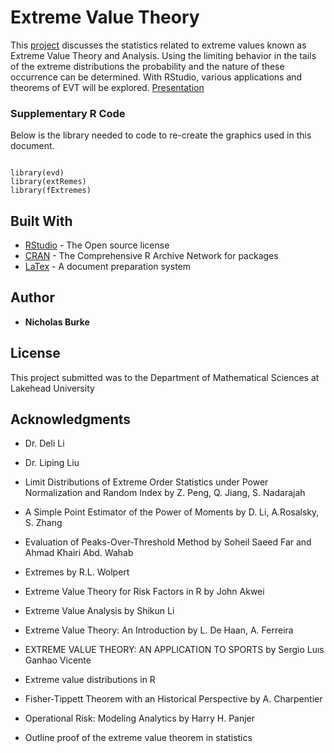 # Extreme Value Theory

This [project](https://github.com/nbizzle23/EVT/blob/master/ExtremeValueTheoryProject.pdf) discusses the statistics related to extreme values known as Extreme Value Theory and Analysis. Using the limiting behavior in the tails of the extreme distributions the probability and the nature of these occurrence can be determined. With RStudio, various applications and  theorems of EVT  will be explored. [Presentation](https://rpubs.com/nburke2/629518)

### Supplementary R Code

Below is the library needed to code to re-create the graphics used in this document. 

```

library(evd)
library(extRemes)
library(fExtremes)

```

## Built With

* [RStudio](https://rstudio.com/products/rstudio/) - The Open source license
* [CRAN](https://cran.r-project.org/) - The Comprehensive R Archive Network for packages
* [LaTex](https://www.latex-project.org/) - A document preparation system


## Author

* **Nicholas Burke** 

## License

This project submitted was to the Department of Mathematical Sciences at Lakehead University

## Acknowledgments

* Dr. Deli Li

* Dr. Liping Liu

* Limit Distributions of Extreme Order Statistics under Power Normalization and Random Index by Z. Peng, Q. Jiang, S. Nadarajah

* A Simple Point Estimator of the Power of Moments by D. Li, A.Rosalsky, S. Zhang 

* Evaluation of Peaks-Over-Threshold Method by Soheil Saeed Far and Ahmad Khairi Abd. Wahab

 * Extremes by R.L. Wolpert

* Extreme Value Theory for Risk Factors in R by John Akwei

* Extreme Value Analysis by Shikun Li

* Extreme Value Theory: An Introduction by L. De Haan, A. Ferreira

* EXTREME VALUE THEORY: AN APPLICATION TO SPORTS by Sergio Luıs Ganhao Vicente

* Extreme value distributions in R

* Fisher-Tippett Theorem with an Historical Perspective by A. Charpentier

* Operational Risk: Modeling Analytics by Harry H. Panjer

* Outline proof of the extreme value theorem in statistics



